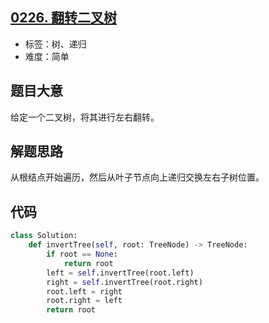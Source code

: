 ## [0226. 翻转二叉树](https://leetcode-cn.com/problems/invert-binary-tree/)

- 标签：树、递归
- 难度：简单

## 题目大意

给定一个二叉树，将其进行左右翻转。

## 解题思路

从根结点开始遍历，然后从叶子节点向上递归交换左右子树位置。

## 代码

```Python
class Solution:
    def invertTree(self, root: TreeNode) -> TreeNode:
        if root == None:
            return root
        left = self.invertTree(root.left)
        right = self.invertTree(root.right)
        root.left = right
        root.right = left
        return root
```

